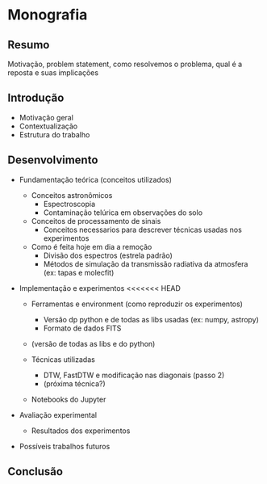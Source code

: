 # Monografia

## Resumo
Motivação, problem statement, como resolvemos o problema, qual é a reposta e suas implicações

## Introdução

- Motivação geral
- Contextualização
- Estrutura do trabalho

## Desenvolvimento

- Fundamentação teórica (conceitos utilizados)
    - Conceitos astronômicos
        - Espectroscopia
        - Contaminação telúrica em observações do solo
    - Conceitos de processamento de sinais
        - Conceitos necessarios para descrever técnicas usadas nos experimentos
    - Como é feita hoje em dia a remoção
        - Divisão dos espectros (estrela padrão)
        - Métodos de simulação da transmissão radiativa da atmosfera (ex: tapas e molecfit)

- Implementação e experimentos 
<<<<<<< HEAD
    - Ferramentas e environment (como reproduzir os experimentos)
        - Versão dp python e de todas as libs usadas (ex: numpy, astropy)
        - Formato de dados FITS

    -  (versão de todas as libs e do python)
        
    - Técnicas utilizadas
        - DTW, FastDTW e modificação nas diagonais (passo 2)
        - (próxima técnica?)
    - Notebooks do Jupyter

- Avaliação experimental
    - Resultados dos experimentos
    
- Possíveis trabalhos futuros

## Conclusão


